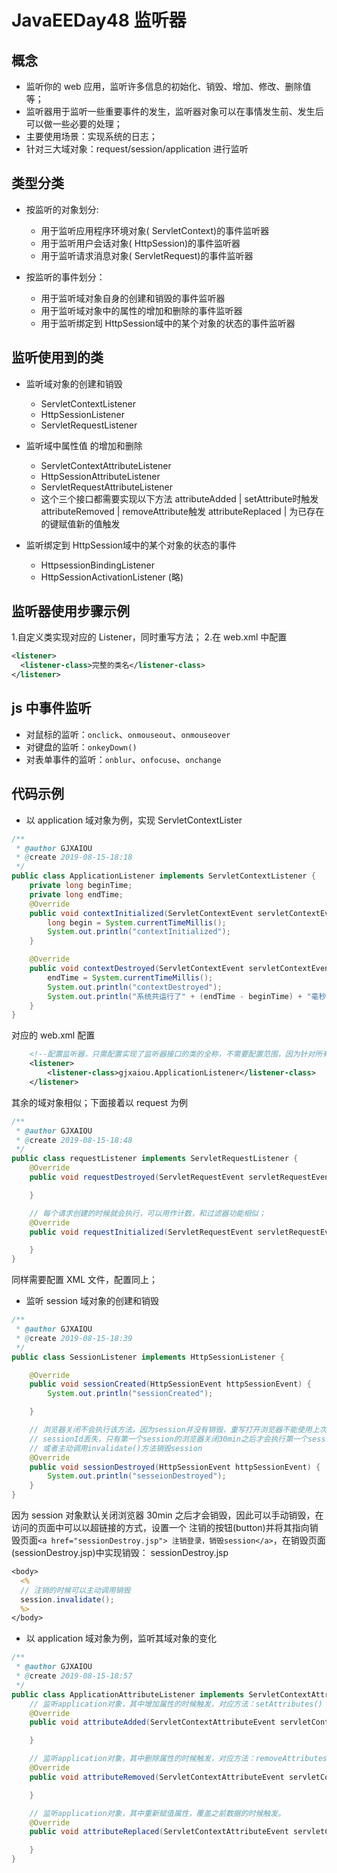 # JavaEEDay48 监听器


## 概念
- 监听你的 web 应用，监听许多信息的初始化、销毁、增加、修改、删除值等；
- 监听器用于监听一些重要事件的发生，监听器对象可以在事情发生前、发生后可以做一些必要的处理；
- 主要使用场景：实现系统的日志；
-  针对三大域对象：request/session/application 进行监听


## 类型分类
- 按监听的对象划分:
  - 用于监听应用程序环境对象( ServletContext)的事件监听器
  - 用于监听用户会话对象( HttpSession)的事件监听器
  - 用于监听请求消息对象( ServletRequest)的事件监听器

- 按监听的事件划分：
  - 用于监听域对象自身的创建和销毁的事件监听器
  - 用于监听域对象中的属性的增加和删除的事件监听器
  - 用于监听绑定到 HttpSession域中的某个对象的状态的事件监听器

## 监听使用到的类
- 监听域对象的创建和销毁
  - ServletContextListener
  - HttpSessionListener
  - ServletRequestListener

- 监听域中属性值 的增加和删除 
  - ServletContextAttributeListener
  - HttpSessionAttributeListener
  - ServletRequestAttributeListener 
  - 这个三个接口都需要实现以下方法
attributeAdded    |    setAttribute时触发
attrⅰbuteRemoved  |  removeAttribute触发
attributeReplaced   |  为已存在的键赋值新的值触发
- 监听绑定到 HttpSession域中的某个对象的状态的事件
  - HttpsessionBindingListener
  - HttpSessionActivationListener (略)



## 监听器使用步骤示例
1.自定义类实现对应的 Listener，同时重写方法；
2.在 web.xml 中配置
```xml
<listener>
  <listener-class>完整的类名</listener-class>
</listener>
```


## js 中事件监听
- 对鼠标的监听：`onclick`、`onmouseout`、`onmouseover`
- 对键盘的监听：`onkeyDown()`
- 对表单事件的监听：`onblur`、`onfocuse`、`onchange`


## 代码示例

- 以 application 域对象为例，实现 ServletContextLister
```java
/**
 * @author GJXAIOU
 * @create 2019-08-15-18:18
 */
public class ApplicationListener implements ServletContextListener {
    private long beginTime;
    private long endTime;
    @Override
    public void contextInitialized(ServletContextEvent servletContextEvent) {
        long begin = System.currentTimeMillis();
        System.out.println("contextInitialized");
    }

    @Override
    public void contextDestroyed(ServletContextEvent servletContextEvent) {
        endTime = System.currentTimeMillis();
        System.out.println("contextDestroyed");
        System.out.println("系统共运行了" + (endTime - beginTime) + "毫秒");
    }
}
```
对应的 web.xml 配置
```xml
    <!--配置监听器，只需配置实现了监听器接口的类的全称，不需要配置范围，因为针对所有的监听对象-->
    <listener>
        <listener-class>gjxaiou.ApplicationListener</listener-class>
    </listener>
```

其余的域对象相似；下面接着以 request 为例
```java
/**
 * @author GJXAIOU
 * @create 2019-08-15-18:48
 */
public class requestListener implements ServletRequestListener {
    @Override
    public void requestDestroyed(ServletRequestEvent servletRequestEvent) {

    }

    // 每个请求创建的时候就会执行，可以用作计数，和过滤器功能相似；
    @Override
    public void requestInitialized(ServletRequestEvent servletRequestEvent) {

    }
}
```
同样需要配置 XML 文件，配置同上；

- 监听 session 域对象的创建和销毁
```java
/**
 * @author GJXAIOU
 * @create 2019-08-15-18:39
 */
public class SessionListener implements HttpSessionListener {

    @Override
    public void sessionCreated(HttpSessionEvent httpSessionEvent) {
        System.out.println("sessionCreated");

    }

    // 浏览器关闭不会执行该方法，因为session并没有销毁，重写打开浏览器不能使用上次创建的session而是创建了新的session是因为
    // sessionId丢失，只有第一个session的浏览器关闭30min之后才会执行第一个session的sessionDestroy方法
    // 或者主动调用invalidate()方法销毁session
    @Override
    public void sessionDestroyed(HttpSessionEvent httpSessionEvent) {
        System.out.println("sesseionDestroyed");
    }
}
```

因为 session 对象默认关闭浏览器 30min 之后才会销毁，因此可以手动销毁，在访问的页面中可以以超链接的方式，设置一个 注销的按钮(button)并将其指向销毁页面`<a href="sessionDestroy.jsp"> 注销登录，销毁session</a>`，在销毁页面(sessionDestroy.jsp)中实现销毁：
sessionDestroy.jsp
```jsp
<body>
  <%
  // 注销的时候可以主动调用销毁
  session.invalidate();
  %>  
</body>
```



- 以 application 域对象为例，监听其域对象的变化
```java
/**
 * @author GJXAIOU
 * @create 2019-08-15-18:57
 */
public class ApplicationAttributeListener implements ServletContextAttributeListener {
    // 监听application对象，其中增加属性的时候触发，对应方法：setAttributes()
    @Override
    public void attributeAdded(ServletContextAttributeEvent servletContextAttributeEvent) {

    }

    // 监听application对象，其中删除属性的时候触发，对应方法：removeAttributes()
    @Override
    public void attributeRemoved(ServletContextAttributeEvent servletContextAttributeEvent) {

    }

    // 监听application对象，其中重新赋值属性，覆盖之前数据的时候触发。
    @Override
    public void attributeReplaced(ServletContextAttributeEvent servletContextAttributeEvent) {

    }
}
```








